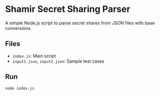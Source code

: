 # Shamir Secret Sharing Parser

A simple Node.js script to parse secret shares from JSON files with base conversions.

## Files
- `index.js`: Main script
- `input1.json`, `input2.json`: Sample test cases

## Run
```bash
node index.js
